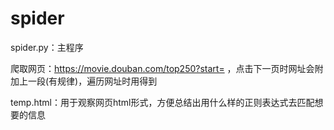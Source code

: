 # spider

spider.py：主程序

爬取网页：https://movie.douban.com/top250?start= ，点击下一页时网址会附加上一段(有规律)，遍历网址时用得到

temp.html：用于观察网页html形式，方便总结出用什么样的正则表达式去匹配想要的信息
